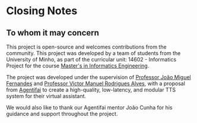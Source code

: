 # Closing Notes

## To whom it may concern

This project is open-source and welcomes contributions from the community.
This project was developed by a team of students from the University of Minho, as part of the curricular unit: 14602 - Informatics Project for the course [Master's in Informatics Engineering](https://www.uminho.pt/EN/education/educational-offer/Cursos-Conferentes-a-Grau/_layouts/15/UMinho.PortalUM.UI/Pages/CatalogoCursoDetail.aspx?itemId=5067&catId=15).

The project was developed under the supervision of [Professor João Miguel Fernandes](https://www.di.uminho.pt/~jmf/) and [Professor Victor Manuel Rodrigues Alves](https://www.di.uminho.pt/~vma/), with a proposal from [Agentifai](https://agentifai.com/) to create a high-quality, low-latency, and modular TTS system for their virtual assistant.

We would also like to thank our Agentifai mentor João Cunha for his guidance and support throughout the project.
